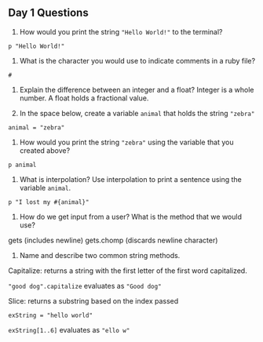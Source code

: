 ## Day 1 Questions

1. How would you print the string `"Hello World!"` to the terminal?

`p "Hello World!"`

1. What is the character you would use to indicate comments in a ruby file?

`#`

1. Explain the difference between an integer and a float?
Integer is a whole number. A float holds a fractional value.

1. In the space below, create a variable `animal` that holds the string `"zebra"`

`animal = "zebra"`

1. How would you print the string `"zebra"` using the variable that you created above?

`p animal`

1. What is interpolation? Use interpolation to print a sentence using the variable `animal`.

`p "I lost my #{animal}"`

1. How do we get input from a user? What is the method that we would use?

gets (includes newline)
gets.chomp (discards newline character)

1. Name and describe two common string methods.

Capitalize: returns a string with the first letter of the first word capitalized.

`"good dog".capitalize` evaluates as `"Good dog"`

Slice: returns a substring based on the index passed

`exString = "hello world"`

`exString[1..6]` evaluates as `"ello w"`
